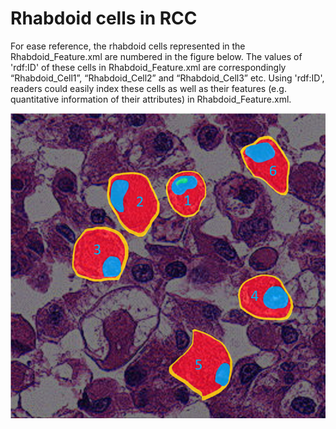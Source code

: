 # Rhabdoid cells in RCC

For ease reference, the rhabdoid cells represented in the Rhabdoid_Feature.xml are numbered in the figure below. The values of 'rdf:ID' of these cells in Rhabdoid_Feature.xml are correspondingly “Rhabdoid_Cell1”, “Rhabdoid_Cell2” and “Rhabdoid_Cell3” etc. Using 'rdf:ID', readers could easily index these cells as well as their features (e.g. quantitative information of their attributes) in Rhabdoid_Feature.xml.

![image-20211103111240205](https://github.com/Peiliang/HistoML/blob/master/Specification/Level2/Representation_Examples/Rhabdoid_cells/Rhabdoid_Cells.png)
